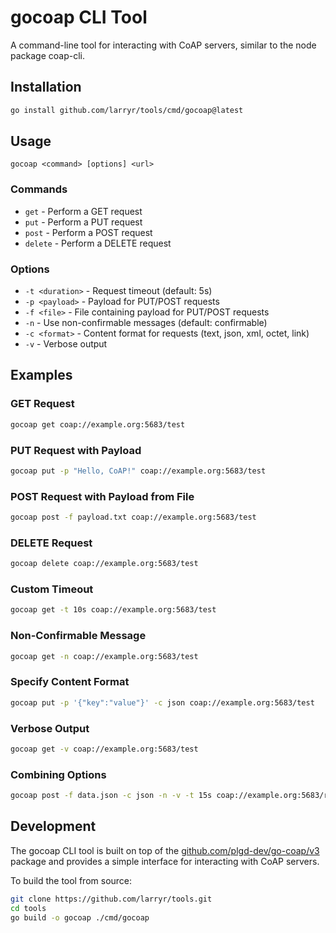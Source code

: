 # gocoap CLI Tool

A command-line tool for interacting with CoAP servers, similar to the node package coap-cli.

## Installation

```bash
go install github.com/larryr/tools/cmd/gocoap@latest
```

## Usage

```
gocoap <command> [options] <url>
```

### Commands

- `get` - Perform a GET request
- `put` - Perform a PUT request
- `post` - Perform a POST request
- `delete` - Perform a DELETE request

### Options

- `-t <duration>` - Request timeout (default: 5s)
- `-p <payload>` - Payload for PUT/POST requests
- `-f <file>` - File containing payload for PUT/POST requests
- `-n` - Use non-confirmable messages (default: confirmable)
- `-c <format>` - Content format for requests (text, json, xml, octet, link)
- `-v` - Verbose output

## Examples

### GET Request

```bash
gocoap get coap://example.org:5683/test
```

### PUT Request with Payload

```bash
gocoap put -p "Hello, CoAP!" coap://example.org:5683/test
```

### POST Request with Payload from File

```bash
gocoap post -f payload.txt coap://example.org:5683/test
```

### DELETE Request

```bash
gocoap delete coap://example.org:5683/test
```

### Custom Timeout

```bash
gocoap get -t 10s coap://example.org:5683/test
```

### Non-Confirmable Message

```bash
gocoap get -n coap://example.org:5683/test
```

### Specify Content Format

```bash
gocoap put -p '{"key":"value"}' -c json coap://example.org:5683/test
```

### Verbose Output

```bash
gocoap get -v coap://example.org:5683/test
```

### Combining Options

```bash
gocoap post -f data.json -c json -n -v -t 15s coap://example.org:5683/resource
```

## Development

The gocoap CLI tool is built on top of the [github.com/plgd-dev/go-coap/v3](https://github.com/plgd-dev/go-coap) package and provides a simple interface for interacting with CoAP servers.

To build the tool from source:

```bash
git clone https://github.com/larryr/tools.git
cd tools
go build -o gocoap ./cmd/gocoap
```
